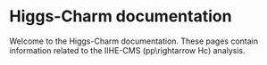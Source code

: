 # Higgs-Charm documentation

Welcome to the Higgs-Charm documentation. These pages contain information related to the IIHE-CMS \(pp\rightarrow Hc\) analysis.
